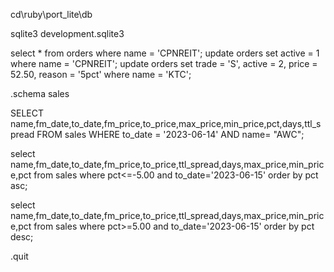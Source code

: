 
cd\ruby\port_lite\db

sqlite3 development.sqlite3

select * from orders where name = 'CPNREIT';
update orders set active = 1 where name = 'CPNREIT';
update orders set trade = 'S', active = 2, price = 52.50, reason = '5pct' where name = 'KTC';

.schema sales

SELECT name,fm_date,to_date,fm_price,to_price,max_price,min_price,pct,days,ttl_spread FROM sales WHERE to_date = '2023-06-14' AND name= "AWC";

select name,fm_date,to_date,fm_price,to_price,ttl_spread,days,max_price,min_price,pct from sales where pct<=-5.00 and to_date='2023-06-15' order by pct asc;

select name,fm_date,to_date,fm_price,to_price,ttl_spread,days,max_price,min_price,pct from sales where pct>=5.00 and to_date='2023-06-15' order by pct desc;

.quit